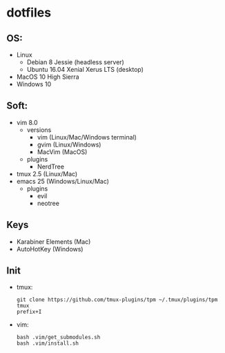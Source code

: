 # dotfiles

## OS:
  * Linux
    * Debian 8 Jessie (headless server)
    * Ubuntu 16.04 Xenial Xerus LTS (desktop)
  * MacOS 10 High Sierra
  * Windows 10

## Soft:
  * vim 8.0
    * versions
      * vim    (Linux/Mac/Windows terminal)
      * gvim   (Linux/Windows)
      * MacVim (MacOS)
    * plugins
        * NerdTree
  * tmux 2.5   (Linux/Mac)
  * emacs 25   (Windows/Linux/Mac)
    * plugins
        * evil
        * neotree

## Keys
  * Karabiner Elements (Mac)
  * AutoHotKey (Windows)

## Init
  * tmux:
	```
	git clone https://github.com/tmux-plugins/tpm ~/.tmux/plugins/tpm
	tmux
	prefix+I
	```
  * vim:
	```
	bash .vim/get_submodules.sh
	bash .vim/install.sh
	```
  
